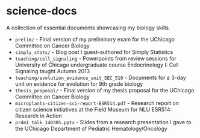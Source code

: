 # science-docs
A collection of essential documents showcasing my biology skills.

- `prelim/` - Final version of my preliminary exam for the UChicago Committee on Cancer Biology
- `simply_stats/` - Blog post I guest-authored for Simply Statistics
- `teaching/cell_signaling` - Powerpoints from review sessions for University of Chicago undergraduate course Endocrinology I: Cell Signaling taught Autumn 2013
- `teaching/evolution_evidence_unit_SEC_510` - Documents for a 3-day unit on evidence for evolution for 9th grade biology
- `thesis_proposal/` - Final version of my thesis proposal for the UChicago Committee on Cancer Biology
- `microplants-citizen-sci-report-ESR514.pdf` - Research report on citizen science initiatives at the Field Museum for NLU ESR514: Research in Action
- `prdm1_talk_140305.pptx` - Slides from a research presentation I gave to the UChicago Department of Pediatric Hematology/Oncology
